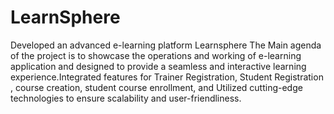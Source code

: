 # LearnSphere
Developed an advanced e-learning platform Learnsphere The Main agenda of the project is to showcase the operations and working of e-learning application and designed to provide a seamless and interactive learning experience.Integrated features for Trainer Registration, Student Registration , course creation, student course enrollment, and Utilized cutting-edge technologies to ensure scalability and user-friendliness.
